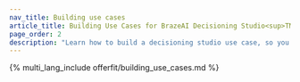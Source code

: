 ```yaml
---
nav_title: Building use cases
article_title: Building Use Cases for BrazeAI Decisioning Studio<sup>TM</sup> 
page_order: 2
description: "Learn how to build a decisioning studio use case, so you can automate personalized experimentation and optimize outcomes like conversions, retention, or revenue&#8212;without manual A/B testing."
---
```


{% multi_lang_include offerfit/building_use_cases.md %}
